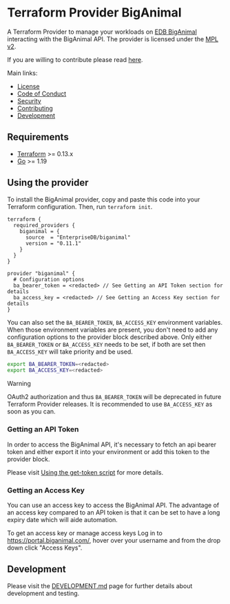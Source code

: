 # Terraform Provider BigAnimal

A Terraform Provider to manage your workloads
on [EDB BigAnimal](https://www.enterprisedb.com/products/biganimal-cloud-postgresql) interacting with the BigAnimal API.
The provider is licensed under the [MPL v2](https://www.mozilla.org/en-US/MPL/2.0/).

If you are willing to contribute please read [here](./CONTRIBUTING.md).

Main links:

- [License](./LICENSE)
- [Code of Conduct](./CODE_OF_CONDUCT.md)
- [Security](./SECURITY.md)
- [Contributing](./CONTRIBUTING.md)
- [Development](./DEVELOPMENT.md)

## Requirements

- [Terraform](https://www.terraform.io/downloads.html) >= 0.13.x
- [Go](https://golang.org/doc/install) >= 1.19

## Using the provider

To install the BigAnimal provider, copy and paste this code into your Terraform configuration. Then,
run `terraform init`.

```hcl
terraform {
  required_providers {
    biganimal = {
      source  = "EnterpriseDB/biganimal"
      version = "0.11.1"
    }
  }
}

provider "biganimal" {
  # Configuration options
  ba_bearer_token = <redacted> // See Getting an API Token section for details
  ba_access_key = <redacted> // See Getting an Access Key section for details
}
```

You can also set the `BA_BEARER_TOKEN`, `BA_ACCESS_KEY` environment variables. When those environment variables are present, you
don't need to add any configuration options to the provider block described above. Only either `BA_BEARER_TOKEN` or `BA_ACCESS_KEY` needs to be set, if both are set then `BA_ACCESS_KEY` will take priority and be used.

```bash
export BA_BEARER_TOKEN=<redacted>
export BA_ACCESS_KEY=<redacted>
```

> [!WARNING]
> OAuth2 authorization and thus `BA_BEARER_TOKEN` will be deprecated in future Terraform Provider releases. It is recommended to use `BA_ACCESS_KEY` as soon as you can.

### Getting an API Token

In order to access the BigAnimal API, it's necessary to fetch an api bearer token and either export it into your
environment or add this token to the provider block.

Please
visit [Using the get-token script](https://www.enterprisedb.com/docs/biganimal/latest/reference/api/#using-the-get-token-script)
for more details.

### Getting an Access Key

You can use an access key to access the BigAnimal API. The advantage of an access key compared to an API token is that it can be set to have a long expiry date which will aide automation.

To get an access key or manage access keys Log in to https://portal.biganimal.com/, hover over your username and from the drop down click "Access Keys".

## Development

Please visit the [DEVELOPMENT.md](./DEVELOPMENT.md) page for further details about development and testing.
